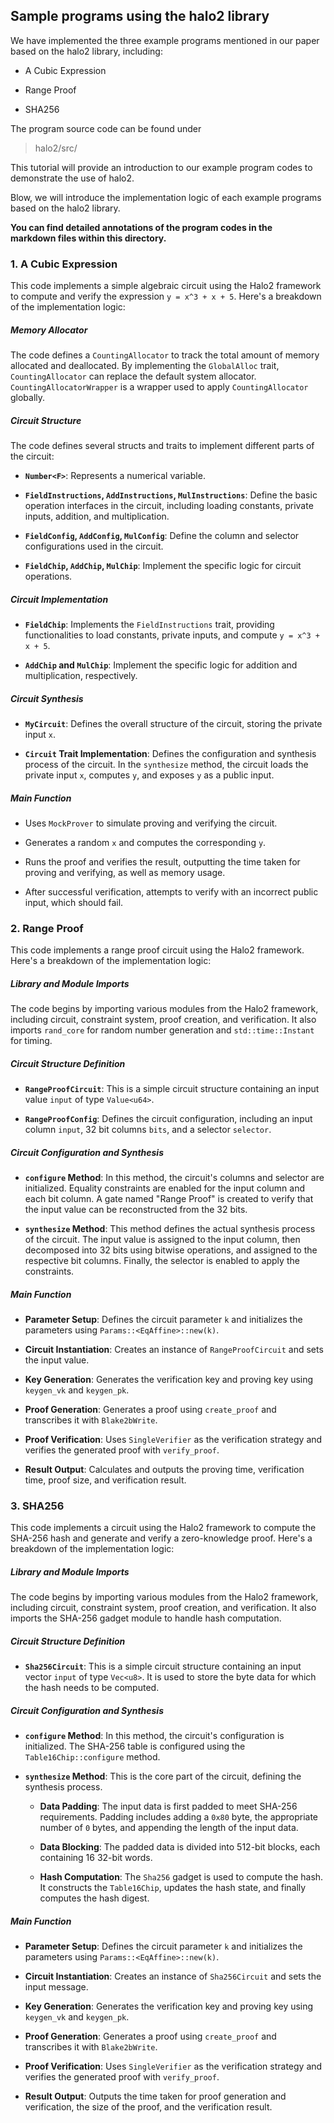 ## Sample programs using the halo2 library

We have implemented the three example programs mentioned in our paper based on the halo2 library, including:

* A Cubic Expression

* Range Proof

* SHA256

The program source code can be found under

> halo2/src/

This tutorial will provide an introduction to our example program codes to demonstrate the use of halo2.

Blow, we will introduce the implementation logic of each example programs based on the halo2 library.&#x20;

**You can find detailed annotations of the program codes in the markdown files within this directory.**

### 1. A Cubic Expression

This code implements a simple algebraic circuit using the Halo2 framework to compute and verify the expression `y = x^3 + x + 5`. Here's a breakdown of the implementation logic:

##### Memory Allocator

The code defines a `CountingAllocator` to track the total amount of memory allocated and deallocated. By implementing the `GlobalAlloc` trait, `CountingAllocator` can replace the default system allocator. `CountingAllocatorWrapper` is a wrapper used to apply `CountingAllocator` globally.

##### Circuit Structure

The code defines several structs and traits to implement different parts of the circuit:

* **`Number<F>`**: Represents a numerical variable.

* **`FieldInstructions`, `AddInstructions`, `MulInstructions`**: Define the basic operation interfaces in the circuit, including loading constants, private inputs, addition, and multiplication.

* **`FieldConfig`, `AddConfig`, `MulConfig`**: Define the column and selector configurations used in the circuit.

* **`FieldChip`, `AddChip`, `MulChip`**: Implement the specific logic for circuit operations.

##### Circuit Implementation

* **`FieldChip`**: Implements the `FieldInstructions` trait, providing functionalities to load constants, private inputs, and compute `y = x^3 + x + 5`.

* **`AddChip` and `MulChip`**: Implement the specific logic for addition and multiplication, respectively.

##### Circuit Synthesis

* **`MyCircuit`**: Defines the overall structure of the circuit, storing the private input `x`.

* **`Circuit` Trait Implementation**: Defines the configuration and synthesis process of the circuit. In the `synthesize` method, the circuit loads the private input `x`, computes `y`, and exposes `y` as a public input.

##### Main Function

* Uses `MockProver` to simulate proving and verifying the circuit.

* Generates a random `x` and computes the corresponding `y`.

* Runs the proof and verifies the result, outputting the time taken for proving and verifying, as well as memory usage.

* After successful verification, attempts to verify with an incorrect public input, which should fail.

### 2. Range Proof

This code implements a range proof circuit using the Halo2 framework. Here's a breakdown of the implementation logic:

##### Library and Module Imports

The code begins by importing various modules from the Halo2 framework, including circuit, constraint system, proof creation, and verification. It also imports `rand_core` for random number generation and `std::time::Instant` for timing.

##### Circuit Structure Definition

* **`RangeProofCircuit`**: This is a simple circuit structure containing an input value `input` of type `Value<u64>`.

* **`RangeProofConfig`**: Defines the circuit configuration, including an input column `input`, 32 bit columns `bits`, and a selector `selector`.

##### Circuit Configuration and Synthesis

* **`configure` Method**: In this method, the circuit's columns and selector are initialized. Equality constraints are enabled for the input column and each bit column. A gate named "Range Proof" is created to verify that the input value can be reconstructed from the 32 bits.

* **`synthesize` Method**: This method defines the actual synthesis process of the circuit. The input value is assigned to the input column, then decomposed into 32 bits using bitwise operations, and assigned to the respective bit columns. Finally, the selector is enabled to apply the constraints.

##### Main Function

* **Parameter Setup**: Defines the circuit parameter `k` and initializes the parameters using `Params::<EqAffine>::new(k)`.

* **Circuit Instantiation**: Creates an instance of `RangeProofCircuit` and sets the input value.

* **Key Generation**: Generates the verification key and proving key using `keygen_vk` and `keygen_pk`.

* **Proof Generation**: Generates a proof using `create_proof` and transcribes it with `Blake2bWrite`.

* **Proof Verification**: Uses `SingleVerifier` as the verification strategy and verifies the generated proof with `verify_proof`.

* **Result Output**: Calculates and outputs the proving time, verification time, proof size, and verification result.

### 3. SHA256

This code implements a circuit using the Halo2 framework to compute the SHA-256 hash and generate and verify a zero-knowledge proof. Here's a breakdown of the implementation logic:

##### Library and Module Imports

The code begins by importing various modules from the Halo2 framework, including circuit, constraint system, proof creation, and verification. It also imports the SHA-256 gadget module to handle hash computation.

##### Circuit Structure Definition

* **`Sha256Circuit`**: This is a simple circuit structure containing an input vector `input` of type `Vec<u8>`. It is used to store the byte data for which the hash needs to be computed.

##### Circuit Configuration and Synthesis

* **`configure` Method**: In this method, the circuit's configuration is initialized. The SHA-256 table is configured using the `Table16Chip::configure` method.

* **`synthesize` Method**: This is the core part of the circuit, defining the synthesis process.

  * **Data Padding**: The input data is first padded to meet SHA-256 requirements. Padding includes adding a `0x80` byte, the appropriate number of `0` bytes, and appending the length of the input data.

  * **Data Blocking**: The padded data is divided into 512-bit blocks, each containing 16 32-bit words.

  * **Hash Computation**: The `Sha256` gadget is used to compute the hash. It constructs the `Table16Chip`, updates the hash state, and finally computes the hash digest.

##### Main Function

* **Parameter Setup**: Defines the circuit parameter `k` and initializes the parameters using `Params::<EqAffine>::new(k)`.

* **Circuit Instantiation**: Creates an instance of `Sha256Circuit` and sets the input message.

* **Key Generation**: Generates the verification key and proving key using `keygen_vk` and `keygen_pk`.

* **Proof Generation**: Generates a proof using `create_proof` and transcribes it with `Blake2bWrite`.

* **Proof Verification**: Uses `SingleVerifier` as the verification strategy and verifies the generated proof with `verify_proof`.

* **Result Output**: Outputs the time taken for proof generation and verification, the size of the proof, and the verification result.









